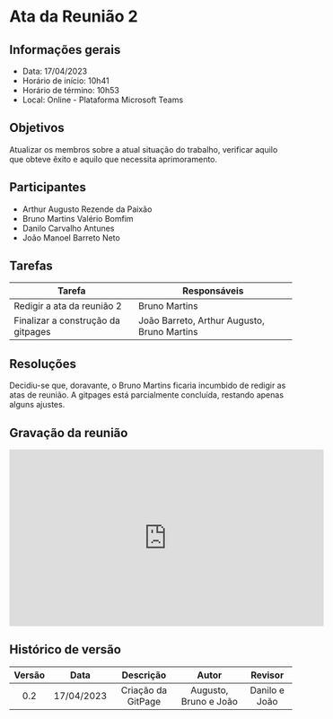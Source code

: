 # Ata da Reunião 2

## Informações gerais
- Data: 17/04/2023
- Horário de início: 10h41
- Horário de término: 10h53
- Local: Online - Plataforma Microsoft Teams

## Objetivos
Atualizar os membros sobre a atual situação do trabalho, verificar aquilo que obteve êxito e aquilo que necessita aprimoramento.

## Participantes
- Arthur Augusto Rezende da Paixão
- Bruno Martins Valério Bomfim
- Danilo Carvalho Antunes
- João Manoel Barreto Neto

## Tarefas

| Tarefa | Responsáveis |
| ---- | ---- |
| Redigir a ata da reunião 2 | Bruno Martins |
| Finalizar a construção da gitpages | João Barreto, Arthur Augusto, Bruno Martins |


## Resoluções
Decidiu-se que, doravante, o Bruno Martins ficaria incumbido de redigir as atas de reunião. A gitpages está parcialmente concluída, restando apenas alguns ajustes.


## Gravação da reunião
<iframe width="560" height="315" src="https://www.youtube.com/embed/6CylPWNjVF4" title="YouTube video player" frameborder="0" allow="accelerometer; autoplay; clipboard-write; encrypted-media; gyroscope; picture-in-picture; web-share" allowfullscreen></iframe>

## Histórico de versão
| Versão | Data | Descrição | Autor | Revisor |
| :----: | :--: | :-------: | :---: | :-----: |
| 0.2 | 17/04/2023 | Criação da GitPage | Augusto, Bruno e João | Danilo e João |